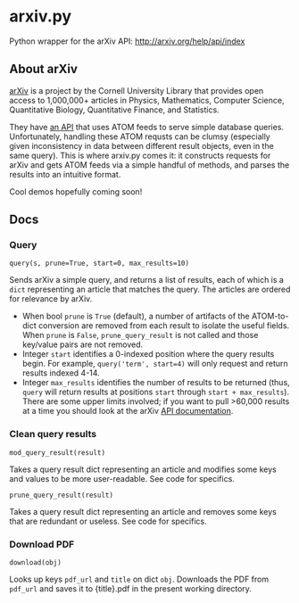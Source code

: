 # arxiv.py
Python wrapper for the arXiv API: http://arxiv.org/help/api/index

## About arXiv
[arXiv](http://arxiv.org/) is a project by the Cornell University Library that provides open access to 1,000,000+ articles in Physics, Mathematics, Computer Science, Quantitative Biology, Quantitative Finance, and Statistics.

They have [an API](http://arxiv.org/help/api/index) that uses ATOM feeds to serve simple database queries.
Unfortunately, handling these ATOM requsts can be clumsy (especially given inconsistency in data between different result objects, even in the same query).
This is where arxiv.py comes it: it constructs requests for arXiv and gets ATOM feeds via a simple handful of methods, and parses the results into an intuitive format.

Cool demos hopefully coming soon!

## Docs

### Query

`query(s, prune=True, start=0, max_results=10)`

Sends arXiv a simple query, and returns a list of results, each of which is a `dict` representing an article that matches the query. The articles are ordered for relevance by arXiv.

+ When bool `prune` is `True` (default), a number of artifacts of the ATOM-to-dict conversion are removed from each result to isolate the useful fields. When `prune` is `False`, `prune_query_result` is not called and those key/value pairs are not removed.
+ Integer `start` identifies a 0-indexed position where the query results begin. For example, `query('term', start=4)` will only request and return results indexed 4-14.
+ Integer `max_results` identifies the number of results to be returned (thus, `query` will return results at positions `start` through `start + max_results`). There are some upper limits involved; if you want to pull >60,000 results at a time you should look at the arXiv [API documentation](http://arxiv.org/help/api/user-manual).

### Clean query results

`mod_query_result(result)`

Takes a query result dict representing an article and modifies some keys and values to be more user-readable.
See code for specifics.

`prune_query_result(result)`

Takes a query result dict representing an article and removes some keys that are redundant or useless.
See code for specifics.

### Download PDF

`download(obj)`

Looks up keys `pdf_url` and `title` on dict `obj`. Downloads the PDF from `pdf_url` and saves it to {title}.pdf in the present working directory.